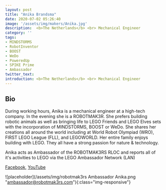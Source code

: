 ```yaml
---
layout: post
title: "Anika Brandsma"
date: 2020-07-02 05:26:40
image: '/assets/img/makers/Anika.jpg'
description:  <b>The Netherlands</b> <br> Mechanical Engineer
category: ''
tags:
- MINDSTORMS
- RobotInventor
- BOOST
- WeDo
- PoweredUp
- SPIKE Prime
- Ambassador
twitter_text:
introduction: <b>The Netherlands</b> <br> Mechanical Engineer
---
```




## Bio


During working hours, Anika is a mechanical engineer at a high-tech company. In the evening she is a ROBOTMAK3R. She prefers building robotic animals as well as bringing life to LEGO Friends and LEGO Elves sets with the incorporation of MINDSTORMS, BOOST or WeDo. She shares her creations all around the world including at World Robot Olympiad (WRO), FIRST LEGO League (FLL), and LEGOWORLD. Her entire family enjoys building with LEGO. They all have a strong passion for nature & technology.

Anika acts as Ambassador of the ROBOTMAK3RS RLOC and reports all of it's activities to LEGO via the LEGO Ambassador Network (LAN)

[Facebook](https://www.facebook.com/Vuurzoon/), [YouTube](https://www.youtube.com/Vuurzoon)

![placeholder](/assets/img/robotmak3rs Ambassador Anika.png "ambassador@robotmak3rs.com"){:class="img-responsive"}